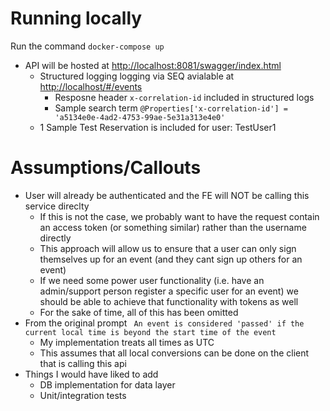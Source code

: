 # Running locally

Run the command `docker-compose up`
- API will be hosted at [http://localhost:8081/swagger/index.html](http://localhost:8081/swagger/index.html)
   - Structured logging logging via SEQ avialable at [http://localhost/#/events](http://localhost/#/events)
      - Resposne header `x-correlation-id` included in structured logs
      - Sample search term `@Properties['x-correlation-id'] = 'a5134e0e-4ad2-4753-99ae-5e31a313e4e0'` 
   - 1 Sample Test Reservation is included for user: TestUser1


# Assumptions/Callouts
- User will already be authenticated and the FE will NOT be calling this service direclty
   - If this is not the case, we probably want to have the request contain an access token (or something similar) rather than the username directly
   - This approach will allow us to ensure that a user can only sign themselves up for an event (and they cant sign up others for an event)
   - If we need some power user functionality (i.e. have an admin/support person register a specific user for an event) we should be able to achieve that functionality with tokens as well
   - For the sake of time, all of this has been omitted
- From the original prompt ` An event is considered 'passed' if the current local time is beyond the start time of the event`
   - My implementation treats all times as UTC
   - This assumes that all local conversions can be done on the client that is calling this api
- Things I would have liked to add
   - DB implementation for data layer
   - Unit/integration tests